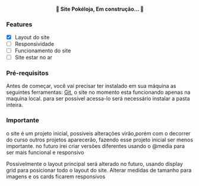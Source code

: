 <h4 align="center"> 
	🚧  Site Pokéloja, Em construção...  🚧
</h4>

### Features
- [X] Layout do site
- [ ] Responsividade
- [ ] Funcionamento do site
- [ ] Site estar no ar

### Pré-requisitos
Antes de começar, você vai precisar ter instalado em sua máquina as seguintes ferramentas:
[Git](https://git-scm.com), o site no momento esta funcionando apenas na maquina local.
para ser possível acessa-lo será necessário instalar a pasta inteira.

### Importante
o site é um projeto inicial, possiveis alterações virão,porém com o decorrer do curso
outros projetos aparecerão, fazendo esse projeto inicial ser menos importante.
no futuro irei criar versões diferentes usando o  @media para ser mais funcional e responsivo

Possivelmente o layout principal será alterado no futuro, usando display grid para posicionar todo
o layout do site. Alterar medidas de tamanho para imagens e os cards ficarem responsivos

 
